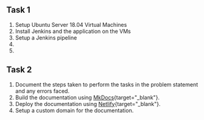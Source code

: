 ## Task 1

1. Setup Ubuntu Server 18.04 Virtual Machines
2. Install Jenkins and the application on the VMs
3. Setup a Jenkins pipeline
4. 
5. 

## Task 2

1. Document the steps taken to perform the tasks in the problem statement and any errors faced.
2. Build the documentation using [MkDocs](https://www.mkdocs.org){target="_blank"}.
3. Deploy the documentation using [Netlify](https://www.netlify.app){target="_blank"}.
4. Setup a custom domain for the documentation.
